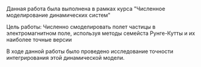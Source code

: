 Данная работа была выполнена в рамках курса "Численное моделирование динамических систем"

Цель работы:
Численно смоделировать полет частицы в электромагнитном поле, используя методы семейста Рунге-Кутты и их наиболее точные версии

В ходе данной работы было проведено исследование точности интегрирования этой динамической модели. 

